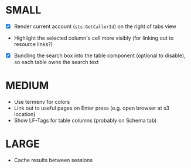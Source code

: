 
# SMALL

- [x] Render current account (`sts:GetCallerId`) on the right of tabs view
- Highlight the selected column's cell more visibly (for linking out to resource links?)
- [x] Bundling the search box into the table component (optional to disable), so each table owns the search text

# MEDIUM

- Use termenv for colors
- Link out to useful pages on Enter press (e.g. open browser at s3 location)
- Show LF-Tags for table columns (probably on Schema tab)

# LARGE

- Cache results between sessions
